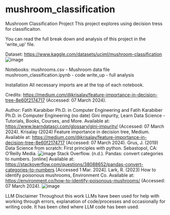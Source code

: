 # mushroom_classification
Mushroom Classification Project
This project explores using decision tress for classificaiton. 

You can read the full break down and analysis of this project in the 'write_up' file. 

Dataset: https://www.kaggle.com/datasets/uciml/mushroom-classification ![image](https://github.com/user-attachments/assets/d461dcfb-5e6d-4a66-afdf-9f01e0a82ef8)

Notebooks:
mushrooms.csv - Mushroom data file 
mushroom_classification.ipynb - code 
write_up - full analysis

Installation
All necessary imports are at the top of each notebook.

Credits:
https://medium.com/@krisalay/feature-importance-in-decision-tree-8e60f2174717 (Accessed: 07 March 2024).

  Author: Fatih Karabiber Ph.D. in Computer Engineering and Fatih Karabiber Ph.D. in Computer Engineering (no date) Gini impurity, Learn Data Science - Tutorials, Books, Courses, and More. Available at: https://www.learndatasci.com/glossary/gini-impurity/ (Accessed: 07 March 2024). 
  Krisalay (2024) Feature importance in decision tree, Medium. Available at: https://medium.com/@krisalay/feature-importance-in-decision-tree-8e60f2174717 (Accessed: 07 March 2024).
  Grus, J. (2019) Data Science from scratch: First principles with python. Sebastopol, CA: O’Reilly Media. 
![image](https://github.com/user-attachments/assets/be9fd6dc-ae7c-4969-ad49-3d1524b880ba)
  Stack Overflow. (n.d.). Pandas: convert categories to numbers. [online] Available at: https://stackoverflow.com/questions/38088652/pandas-convert-categories-to-numbers [Accessed 1 Mar. 2024].
  Lark, R. (2023) How to identify poisonous mushrooms, Environment Co. Available at: https://environment.co/how-to-identify-poisonous-mushrooms/ (Accessed: 07 March 2024). 
![image](https://github.com/user-attachments/assets/d509179c-132d-4336-b6eb-793bb9cc4459)


LLM Disclaimer
Throughout this work LLMs have been used for help with working through errors, explanation of code/processes and occasionally for writing code. It has been cited where LLM code has been used.
